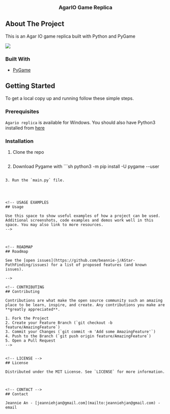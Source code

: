 <!--
*** Thanks for checking out this README Template. If you have a suggestion that would
*** make this better, please fork the repo and create a pull request or simply open
*** an issue with the tag "enhancement".
*** Thanks again! Now go create something AMAZING! :D
***
***
***
*** To avoid retyping too much info. Do a search and replace for the following:
*** github_username, repo_name, twitter_handle, email
-->





<!-- PROJECT SHIELDS -->
<!--
*** I'm using markdown "reference style" links for readability.
*** Reference links are enclosed in brackets [ ] instead of parentheses ( ).
*** See the bottom of this document for the declaration of the reference variables
*** for contributors-url, forks-url, etc. This is an optional, concise syntax you may use.
*** https://www.markdownguide.org/basic-syntax/#reference-style-links

[![Contributors][contributors-shield]][contributors-url]
[![Forks][forks-shield]][forks-url]
[![Stargazers][stars-shield]][stars-url]
[![Issues][https://img.shields.io/github/issues/IgorAntun/node-chat.svg]][https://github.com/beannie-j/AStar-PathFinding/issues]
[![MIT License][license-shield]][license-url]
[![LinkedIn][linkedin-shield]][linkedin-url]
-->


<!-- PROJECT LOGO -->
<br />
<p align="center">

  <h3 align="center">AgarIO Game Replica</h3>

  <p>
  </p>
</p>



<!-- TABLE OF CONTENTS 
## Table of Contents

* [About the Project](#about-the-project)
  * [Built With](#built-with)
* [Getting Started](#getting-started)
  * [Prerequisites](#prerequisites)
  * [Installation](#installation)
* [Usage](#usage)
* [License](#license)
* [Contact](#contact)

-->

<!-- ABOUT THE PROJECT -->
## About The Project

This is an Agar IO game replica built with Python and PyGame


![](https://i.gyazo.com/99d2b0cd2d6cf8dddd069cb01bdb4afa.gif)



### Built With

* [PyGame](https://www.pygame.org/news)


<!-- GETTING STARTED -->
## Getting Started

To get a local copy up and running follow these simple steps.

### Prerequisites

`Agario replica` is available for Windows. You should also have Python3 installed from [here](https://www.python.org/download/releases/3.0/)


### Installation

1. Clone the repo
```sh git clone https://github.com/beannie-j/Agario.git
```
2. Download Pygame with ```sh python3 -m pip install -U pygame --user
```

3. Run the `main.py` file. 




<!-- USAGE EXAMPLES 
## Usage

Use this space to show useful examples of how a project can be used. Additional screenshots, code examples and demos work well in this space. You may also link to more resources.
-->



<!-- ROADMAP 
## Roadmap

See the [open issues](https://github.com/beannie-j/AStar-PathFinding/issues) for a list of proposed features (and known issues).

-->

<!-- CONTRIBUTING 
## Contributing

Contributions are what make the open source community such an amazing place to be learn, inspire, and create. Any contributions you make are **greatly appreciated**.

1. Fork the Project
2. Create your Feature Branch (`git checkout -b feature/AmazingFeature`)
3. Commit your Changes (`git commit -m 'Add some AmazingFeature'`)
4. Push to the Branch (`git push origin feature/AmazingFeature`)
5. Open a Pull Request
-->


<!-- LICENSE -->
## License

Distributed under the MIT License. See `LICENSE` for more information.



<!-- CONTACT -->
## Contact

Jeannie An - [jeanniehjan@gmail.com](mailto:jeanniehjan@gmail.com) - email







